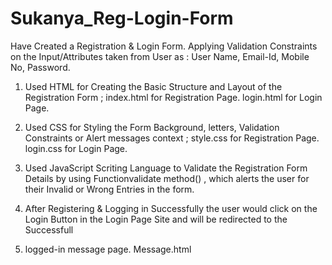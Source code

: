 # Sukanya_Reg-Login-Form

Have Created a Registration & Login Form. Applying Validation Constraints on the Input/Attributes taken from User as : User Name, Email-Id,
Mobile No, Password. 

1. Used HTML for Creating the Basic Structure and Layout of the Registration Form ; index.html for Registration Page.
                                                                                    login.html for Login Page.

2. Used CSS for Styling the Form Background, letters, Validation Constraints or Alert messages context ; style.css for Registration Page.
                                                                                                         login.css for Login Page.
                                                                                                         
3. Used JavaScript Scriting Language to Validate the Registration Form Details by using Functionvalidate method() , which alerts the user for 
   their Invalid or Wrong Entries in the form. 
   
 4. After Registering & Logging in Successfully the user would click on the Login Button in the Login Page Site and will be redirected to the Successfull 
 5. logged-in message page. Message.html 
